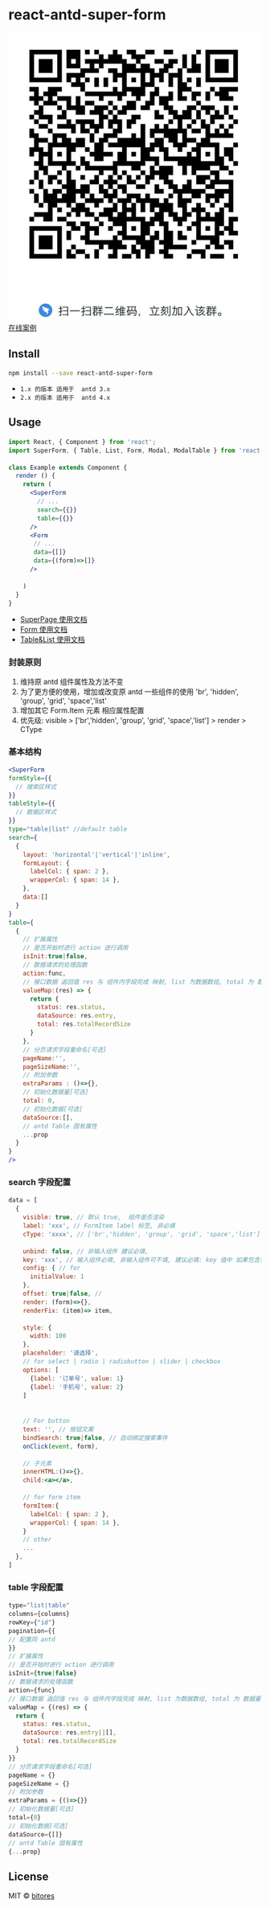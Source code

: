 # react-antd-super-form
![](./dding.png)
[在线案例](https://codesandbox.io/s/react-antd-super-form-j7bvp)
## Install

```bash
npm install --save react-antd-super-form
```

- `1.x 的版本 适用于  antd 3.x`
- `2.x 的版本 适用于  antd 4.x`



## Usage

```jsx
import React, { Component } from 'react';
import SuperForm, { Table, List, Form, Modal, ModalTable } from 'react-antd-super-form';

class Example extends Component {
  render () {
    return (
      <SuperForm
        // ...
        search={{}}
        table={{}}
      />
      <Form 
       // ...
       data={[]}
       data={(form)=>[]}
      />

    )
  }
}
```

- [SuperPage 使用文档](https://github.com/bitores/react-antd-super-form/blob/master/docs/SuperPage.md)
- [Form 使用文档](https://github.com/bitores/react-antd-super-form/blob/master/docs/Form.md)
- [Table&List 使用文档](https://github.com/bitores/react-antd-super-form/blob/master/docs/Table|List.md)


### 封装原则
1. 维持原 antd 组件属性及方法不变
1. 为了更方便的使用，增加或改变原 antd 一些组件的使用 'br', 'hidden',  'group', 'grid', 'space','list'
2. 增加其它 Form.Item 元素 相应属性配置
3. 优先级: visible > ['br','hidden', 'group', 'grid', 'space','list'] > render > CType 



### 基本结构
```jsx
<SuperForm
formStyle={{
  // 搜索区样式
}}
tableStyle={{
  // 数据区样式
}}
type="table|list" //default table
search={
  {
    layout: 'horizontal'|'vertical'|'inline',
    formLayout: {
      labelCol: { span: 2 },
      wrapperCol: { span: 14 },
    },
    data:[]
  }
}
table={
  {
    // 扩展属性
    // 是否开始时进行 action 进行调用
    isInit:true|false,
    // 数据请求的处理函数
    action:func,
    // 接口数据 返回值 res 与 组件内字段完成 映射, list 为数据数组, total 为 数据量, status 为接口是否正常
    valueMap:(res) => {
      return {
        status: res.status,
        dataSource: res.entry,
        total: res.totalRecordSize
      }
    },
    // 分页请求字段重命名[可选]
    pageName:'',
    pageSizeName:'',
    // 附加参数
    extraParams : ()=>{},
    // 初始化数据量[可选]
    total: 0,
    // 初始化数据[可选]
    dataSource:[],
    // antd Table 固有属性
    ...prop
  }
}
/>
```

### search 字段配置
```jsx
data = [
  {
    visible: true, // 默认 true,  组件是否渲染
    label: 'xxx', // FormItem label 标签, 非必填
    cType: 'xxxx', // ['br','hidden', 'group', 'grid', 'space','list'] + Antd Component

    unbind: false, // 非输入组件 建议必填, 
    key: 'xxx', // 输入组件必填, 非输入组件可不填, 建议必填: key 值中 如果包含有逗号则此参数在提交时会被过滤
    config: { // for 
      initialValue: 1
    },
    offset: true|false, // 
    render: (form)=>{},
    renderFix: (item)=> item,

    style: {
      width: 100
    },
    placeholder: '请选择',
    // for select | radio | radiobutton | slider | checkbox
    options: [
      {label: '订单号', value: 1}
      {label: '手机号', value: 2}
    ]

  
    // For button
    text: '', // 按钮文案
    bindSearch: true|false, // 自动绑定搜索事件
    onClick(event, form),

    // 子元素
    innerHTML:()=>{},
    child:<a></a>,

    // for form item
    formItem:{
      labelCol: { span: 2 },
      wrapperCol: { span: 14 },
    }
    // other
    ...
  },
]
```

### table 字段配置
```jsx
type="list|table"
columns={columns}
rowKey={"id"}
pagination={{
// 配置同 antd
}}
// 扩展属性
// 是否开始时进行 action 进行调用
isInit={true|false}
// 数据请求的处理函数
action={func}
// 接口数据 返回值 res 与 组件内字段完成 映射, list 为数据数组, total 为 数据量, status 为接口是否正常
valueMap = {(res) => {
  return {
    status: res.status,
    dataSource: res.entry||[],
    total: res.totalRecordSize
  }
}}
// 分页请求字段重命名[可选]
pageName = {}
pageSizeName = {}
// 附加参数
extraParams = {()=>{}}
// 初始化数据量[可选]
total={0}
// 初始化数据[可选]
dataSource={[]}
// antd Table 固有属性
{...prop}

```

## License

MIT © [bitores](https://github.com/bitores)
